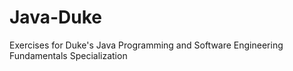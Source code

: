 # Java-Duke

Exercises for Duke's Java Programming and Software Engineering Fundamentals Specialization 
